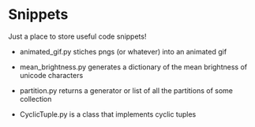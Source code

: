 # Snippets
Just a place to store useful code snippets!


* animated_gif.py stiches pngs (or whatever) into an animated gif

* mean_brightness.py generates a dictionary of the mean brightness of unicode
characters

* partition.py returns a generator or list of all the partitions of some
collection

* CyclicTuple.py is a class that implements cyclic tuples